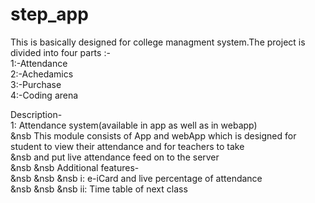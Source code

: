# step_app
This is basically designed for college managment system.The project is divided into four parts :-<br>
1:-Attendance<br>
2:-Achedamics<br>
3:-Purchase<br>
4:-Coding arena<br>

Description-<br>
1: Attendance system(available in app as well as in webapp)<br>
   &nsb This module consists of App and webApp which is designed for student to view their attendance and for teachers to take<br> &nsb and put live attendance feed on to the server<br>
  &nsb &nsb  Additional features-<br>
     &nsb &nsb &nsb  i:  e-iCard and live percentage of attendance<br>
     &nsb &nsb &nsb   ii: Time table of next class<br>
